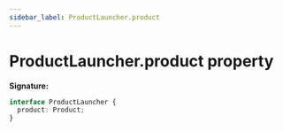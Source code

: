 ```yaml
---
sidebar_label: ProductLauncher.product
---
```


# ProductLauncher.product property

**Signature:**

```typescript
interface ProductLauncher {
  product: Product;
}
```
